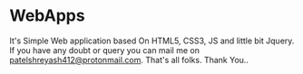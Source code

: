 # WebApps
It's Simple Web application based On HTML5, CSS3, JS and little bit Jquery. If you have any doubt or query you can mail me on patelshreyash412@protonmail.com. 
That's all folks. 
Thank You..
